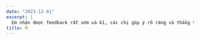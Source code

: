 ```yaml
---
date: "2023-12-01"
excerpt: |
  Em nhận được feedback rất sớm và kĩ, các chị góp ý rõ ràng và thẳng thắn, và khi em hỏi để clarify thì cũng rất chịu khó giải thích lại. Cái mà em appreciate nhiều nhất là dù em reach out tới các chị rất là gấp, nhưng mà các chị vẫn nhận xem giúp em, và sửa rất nhiều version cho tới giờ. Trong quá trình viết statements và apply thì em cũng tìm hiểu được nhiều thứ và cũng thêm kiến thức về application process từ các chị. Chị Ngọc hay check in đốc thúc em, và chị Trang thì give insights của US apps, và các comment feedback của các chị rất insightful và wow với em. Nên em học dc nhiều lắm ạ.
title: M
---
```


